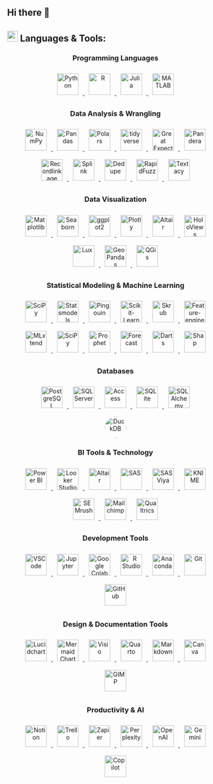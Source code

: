 ## Hi there 👋



<!-- LANGUAGES AND TOOLS SECTION -->
## <img src="https://media2.giphy.com/media/QssGEmpkyEOhBCb7e1/giphy.gif?cid=ecf05e47a0n3gi1bfqntqmob8g9aid1oyj2wr3ds3mg700bl&rid=giphy.gif" width ="25"> **Languages & Tools:**

<!-- > **Note:** All icon links and their sources are maintained in [assets/icon_links.md](assets/icon_links.md) for easy updates and maintenance. -->

<div align="center">

<!-- Programming Languages -->
<h3>Programming Languages</h3>
<a href="https://www.python.org/" target="_blank"> <!-- Python -->
<img style="margin: 10px" src="https://cdn.jsdelivr.net/gh/devicons/devicon@latest/icons/python/python-original.svg" alt="Python" height ="50"/>
</a>  
<a href="https://www.r-project.org/" target="_blank"> <!-- R -->
<img style="margin: 10px" src="https://cdn.jsdelivr.net/gh/devicons/devicon@latest/icons/r/r-original.svg" alt="R" height ="50"/>
</a>
<a href="https://julialang.org/" target="_blank"> <!-- Julia -->
<img style="margin: 10px" src="https://cdn.jsdelivr.net/gh/devicons/devicon@latest/icons/julia/julia-original.svg" alt="Julia" height ="50"/>
</a>
<a href="https://www.mathworks.com/products/matlab.html" target="_blank"> <!-- MATLAB -->
<img style="margin: 10px" src="https://cdn.jsdelivr.net/gh/devicons/devicon@latest/icons/matlab/matlab-original.svg" alt="MATLAB" height ="50"/>
</a>



<!-- Data Analysis -->
<h3>Data Analysis & Wrangling</h3>
<a href="https://numpy.org/doc/" target="_blank"> <!-- NumPy -->
<img style="margin: 10px" src="https://cdn.jsdelivr.net/gh/devicons/devicon@latest/icons/numpy/numpy-original.svg" alt="NumPy" height ="50"/>
</a>
<a href="https://pandas.pydata.org/docs/" target="_blank"> <!-- Pandas -->
<img style="margin: 10px" src="https://cdn.jsdelivr.net/gh/devicons/devicon@latest/icons/pandas/pandas-original.svg" alt="Pandas" height ="50"/>
</a>   
<a href="https://pola.rs/" target="_blank"> <!-- Polars -->
<img style="margin: 10px" src="https://avatars.githubusercontent.com/u/83768144?v=4" alt="Polars" height ="50"/>
</a> 
<a href="https://www.tidyverse.org/" target="_blank"> <!-- tidyverse -->
<img style="margin: 10px" src="https://tidyverse.tidyverse.org/logo.png" alt="tidyverse" height ="50"/>
</a>
<a href="https://greatexpectations.io/" target="_blank"> <!-- Great Expectations -->
<img style="margin: 10px" src="https://avatars.githubusercontent.com/u/31670619?s=200&v=4" alt="Great Expectations" height ="50"/>
</a> 
<a href="https://pandera.readthedocs.io/en/stable/" target="_blank"> <!-- Pandera -->
<img style="margin: 10px" src="https://raw.githubusercontent.com/pandera-dev/pandera/master/docs/source/_static/pandera-logo.png" alt="Pandera" height ="50"/>
</a>
<a href="https://recordlinkage.readthedocs.io/en/latest/" target="_blank"> <!-- Recordlinkage -->
<img style="margin: 10px" src="https://blogger.googleusercontent.com/img/b/R29vZ2xl/AVvXsEhti0KOeJzQHmnp8D6GUW0Yw9Mlp6GKXNASj_k4CcBioDx6rVuOP-lnKxdlZkdbQW5B3R92CUmA3R8sXBkiKG4Z87ZYUX4-0HwpRZGOrxSXVKUxY6A3zPV8jPi6ikeNG_HiKw8_30bwlMlCDIaCpW-K-M8anlmucOWSQ812sHDCX5N-czGhKWXVWNn6/s320/recordlinkage_icon.png" alt="Recordlinkage" height="50"/>
</a>
<a href="https://moj-analytical-services.github.io/splink/index.html" target="_blank"> <!-- Splink -->
<img style="margin: 10px" src="https://blogger.googleusercontent.com/img/b/R29vZ2xl/AVvXsEjkkJY8gDlkoySU3LUguqlAUib5_yHASdN3-SSLBSQFYyKnVXRqBdCEoG77RUzf4CyyMANDeXE2_cYKRkYMZlub3zYftDcOU91OYcq90gHwC0ywUc7EUpIh2HQOoRcMw7AxcPcBTBHMXZH5BuisbrY0xNbN3K_chxRGh72fFEWdHqxVyOgL1om25bwi/s320/splink_icon.png" alt="Splink" height="50"/>
</a>
<a href="https://github.com/dedupeio/dedupe" target="_blank"> <!-- Dedupe -->
<img style="margin: 10px" src="https://avatars.githubusercontent.com/u/27521766?s=48&v=4" alt="Dedupe" height ="50"/>
</a>
<a href="https://rapidfuzz.github.io/RapidFuzz/" target="_blank"> <!-- RapidFuzz -->
<img style="margin: 10px" src="https://avatars.githubusercontent.com/u/118009645?s=280&v=4" alt="RapidFuzz" height ="50"/>
</a> 
<a href="https://textacy.readthedocs.io/en/latest/" target="_blank"> <!-- Textacy -->
<img style="margin: 10px" src="https://repository-images.githubusercontent.com/51014761/65a3a900-5bc9-11ea-83b6-a240979b1c37" alt="Textacy" height ="50"/>
</a> 

</a> 



<!-- Data Visualization -->
<h3>Data Visualization</h3>
<a href="https://matplotlib.org/" target="_blank"> <!-- Matplotlib -->
<img style="margin: 10px" src="https://cdn.jsdelivr.net/gh/devicons/devicon@latest/icons/matplotlib/matplotlib-original.svg" alt="Matplotlib" height="50"/>
</a>
<a href="https://seaborn.pydata.org/index.html" target="_blank"> <!-- Seaborn -->
<img style="margin: 10px" src="https://seaborn.pydata.org/_images/logo-mark-lightbg.svg" alt="Seaborn" height="50"/>
</a>
<a href="https://ggplot2.tidyverse.org/" target="_blank"> <!-- ggplot2 -->
<img style="margin: 10px" src="https://ggplot2.tidyverse.org/logo.png" alt="ggplot2" height="50"/> 
</a>
<a href="https://plotly.com/" target="_blank"> <!-- Plotly -->
<img style="margin: 10px" src="https://cdn.jsdelivr.net/gh/devicons/devicon/icons/plotly/plotly-original.svg" alt="Plotly" height="50"/> 
</a>
<a href="https://altair-viz.github.io/" target="_blank"> <!-- Altair -->
<img style="margin: 10px" src="https://avatars.githubusercontent.com/u/22396732?s=200&v=4" alt="Altair" height="50"/>
</a>
<a href="https://holoviews.org/" target="_blank"> <!-- HoloViews -->
<img style="margin: 10px" src="https://holoviews.org/_static/logo.png" alt="HoloViews" height="50"/>
</a>
<a href="https://lux-api.readthedocs.io/en/latest/" target="_blank"> <!-- Lux -->
<img style="margin: 10px" src="https://blogger.googleusercontent.com/img/b/R29vZ2xl/AVvXsEh2aBcsLKmGlK4hx75RUDjm-XYSsnvlH04j8UG_nbc7ih-pdqooignxbOl9-cVELm5JcrNyv-HPytlUJljOWWV-gk5kzi_nPr3MKOQ_u4YjJLtTugK1FXeOGj5cKNiHStemx_emcvq57GyGnNTmJFDD7E0LE6H5vNrLu4VNUta9TGM-Gy6DrgFN5Tsh/s320/lux_icon.png" alt="Lux" height="50"/>
</a>
<a href="https://geopandas.org/en/stable/" target="_blank"> <!-- GeoPandas -->
<img style="margin: 10px" src="https://geopandas.org/en/stable/_images/geopandas_icon.png" alt="GeoPandas" height="50"/>
</a>
<a href="https://qgis.org/" target="_blank"> <!-- QGis -->
<img style="margin: 10px" src="https://upload.wikimedia.org/wikipedia/commons/thumb/9/91/QGIS_logo_new.svg/2048px-QGIS_logo_new.svg.png" alt="QGis" height="50"/>
</a>


<!-- Statistical Modeling & Machine Learning -->
<h3>Statistical Modeling & Machine Learning</h3>
<a href="https://scipy.org/" target="_blank"> <!-- SciPy -->
<img style="margin: 10px" src="https://images.opencollective.com/scipy/c7e4afc/logo/256.png" alt="SciPy" height ="50"/>
</a>
<a href="https://www.statsmodels.org/stable/index.html" target="_blank"> <!-- Statsmodels -->
<img style="margin: 10px" src="https://www.statsmodels.org/stable/_images/statsmodels-logo-v2-no-text.svg" alt="Statsmodels" height ="50"/>
</a>
<a href="https://pingouin-stats.org/build/html/index.html" target="_blank"> <!-- Pingouin -->
<img style="margin: 10px" src="https://blogger.googleusercontent.com/img/b/R29vZ2xl/AVvXsEhN6X4W8gXKmDaOj6q_44rZo4ZT31kpLuOOhlnJABItisnIq9cLrDDyQTwfpmKMWTPAGrx1PSPyGNs-7sdtnqnKbWoGbK6TzY2uBbbJnacMKUpoDqI1LGnU4M2Q6fnhJXlYwvMetkp05bMBR-HxtOUAoIOVqWHJ90taFxKcRMiX-vTFGXZ96KFz9c0k/s1600/pingouin_icon.png" alt="Pingouin" height ="50"/>
</a>
<a href="https://scikit-learn.org/stable/" target="_blank"> <!-- Scikit-Learn -->
<img style="margin: 10px" src="https://upload.wikimedia.org/wikipedia/commons/thumb/0/05/Scikit_learn_logo_small.svg/1200px-Scikit_learn_logo_small.svg.png" alt="Scikit-Learn" height ="50"/>
</a>
<a href="https://skrub-data.org/stable/" target="_blank"> <!-- Skrub -->
<img style="margin: 10px" src="https://camo.githubusercontent.com/1aec270fe7bc344343c3522dcc47f33339fd7fb52b0e091b27d45219ac220566/68747470733a2f2f736b7275622d646174612e6769746875622e696f2f737461626c652f5f7374617469632f736b7275622e737667" alt="Skrub" height ="50"/>
<a href="https://feature-engine.trainindata.com/en/latest/" target="_blank"> <!-- Feature-engine -->
<img style="margin: 10px" src="https://miro.medium.com/v2/resize:fit:442/0*3k3HjCYJ8-kxNNHR.png" alt="Feature-engine" height ="50"/>
</a>
<a href="https://rasbt.github.io/mlxtend/" target="_blank"> <!-- MLxtend -->
<img style="margin: 10px" src="https://rasbt.github.io/mlxtend/img/logo.png" alt="MLxtend" height ="50"/>
</a>
<a href="https://www.tidymodels.org/" target="_blank"> <!-- tidymodels -->
<img style="margin: 10px" src="https://www.tidymodels.org/images/tidymodels.png" alt="SciPy" height ="50"/>
</a>
<a href="https://facebook.github.io/prophet/" target="_blank"> <!-- Prophet -->
<img style="margin: 10px" src="https://forecastr-io.herokuapp.com/static/img/facebook_prophet_icon.png" alt="Prophet" height ="50"/>
</a>
<a href="https://cran.r-project.org/web/packages/forecast/index.html" target="_blank"> <!-- Forecast -->
<img style="margin: 10px" src="https://pkg.robjhyndman.com/forecast/logo.png" alt="Forecast" height ="50"/>
</a>
<a href="https://unit8co.github.io/darts/" target="_blank"> <!-- Darts -->
<img style="margin: 10px" src="https://blogger.googleusercontent.com/img/b/R29vZ2xl/AVvXsEh_XfGK7eZDqyqCMjD4-44h-R7dFD-IpN22P-bSw6OWTWjqqaezALWn6PqHyfzZIl8EYvm0xVc3odi_fCIl-frOxbj-o46L5N7SwBYgyMGjszJgqFT-_-gpdSceyzwveBkVLIu55Xor_8cDdZ6WqedI0hrlpGHPAW_GBJ1EdYB2so4aVpQ2j6WLCuXY/s320/darts_icon.png" alt="Darts" height ="50"/>
</a>
<a href="https://shap.readthedocs.io/en/latest/index.html" target="_blank"> <!-- Shap -->
<img style="margin: 10px" src="https://blogger.googleusercontent.com/img/b/R29vZ2xl/AVvXsEifMb8Wd644hpmXg0FJNtJM5AyWqfgLIq4OW8NnLjLwiXBk993bMNgh2172epKkgeTKqiO77pRmckbnuOxi7g-e9QmLStKCP_keCgbh3ChQJyTpmKaQnKPCpvlBw8bJtdOD7Nhkm77fptSJumT0ZEgkxFhP2rE3clGE0LdnFtFGCsaxC75Ld7tyA3do/s1600/shap_icon.png" alt="Shap" height ="50"/>
</a>


<!-- Databases -->
<h3>Databases</h3>
<a href="https://www.postgresql.org/" target="_blank"> <!-- PostgreSQL -->
<img style="margin: 10px" src="https://cdn.jsdelivr.net/gh/devicons/devicon/icons/postgresql/postgresql-original.svg" alt="PostgreSQL" height ="50"/>
</a>
<a href="https://www.microsoft.com/en-us/sql-server" target="_blank"> <!-- Microsoft SQL Server -->
<img style="margin: 10px" src="https://cdn.jsdelivr.net/gh/devicons/devicon@latest/icons/microsoftsqlserver/microsoftsqlserver-original.svg" alt="SQL Server" height ="50"/>
</a>  
<a href="https://www.microsoft.com/en-us/microsoft-365/access" target="_blank"> <!-- Microsoft Access -->
<img style="margin: 10px" src="https://upload.wikimedia.org/wikipedia/commons/thumb/f/f1/Microsoft_Office_Access_%282019-present%29.svg/640px-Microsoft_Office_Access_%282019-present%29.svg.png" alt="Access" height ="50"/>
</a>  
<a href="https://www.sqlite.org/docs.html" target="_blank"> <!-- SQLite -->
<img style="margin: 10px" src="https://cdn.jsdelivr.net/gh/devicons/devicon/icons/sqlite/sqlite-original.svg" alt="SQLite" height ="50"/>
</a>
<a href="https://www.sqlalchemy.org/" target="_blank"> <!-- MySQL -->
<img style="margin: 10px" src="https://cdn.jsdelivr.net/gh/devicons/devicon@latest/icons/sqlalchemy/sqlalchemy-original.svg" alt="SQLAlchemy" height="50"/>
</a> 
<a href="https://duckdb.org/" target="_blank"> <!-- DuckDB -->
<img style="margin: 10px; width: 50px; height: 50px; border-radius: 50%; display: block;" src="https://blogger.googleusercontent.com/img/b/R29vZ2xl/AVvXsEjeUsQc_k2vEJ1TkcCL-UKEY1FHYjhwCIbAgVYdpW6qRsB3XsnT6n3mVueWPGfsEc_5aTL-vTAtMjqzBAvhUch6nKWFAmfmD82zJtOrXX9PRFmgV1Iq00m3tdhxYzR8yCtdWrs1E2WRwwYabW1y_v0CojyTKsYZhwch-iJUYnrD7S1QuHtIZQAex0Pv/s320/duckdb_icon.png" alt="DuckDB" height="50"/>
</a>


<!-- BI Tools & Technology -->
<h3>BI Tools & Technology</h3>
<a href="https://www.microsoft.com/en-us/power-platform/products/power-bi" target="_blank"> <!-- Microsoft Power BI -->
<img style="margin: 10px" src="https://upload.wikimedia.org/wikipedia/commons/thumb/c/cf/New_Power_BI_Logo.svg/630px-New_Power_BI_Logo.svg.png" alt="Power BI" height ="50"/>
</a>
<a href="https://lookerstudio.google.com/" target="_blank"> <!-- Google Looker Studio -->
<img style="margin: 10px" src="https://brandlogos.net/wp-content/uploads/2025/04/looker_studio-logo_brandlogos.net_b61td.png" alt="Looker Studio" height ="50"/>
</a>
<a href="https://altair.com/" target="_blank"> <!-- Altair -->
<img style="margin: 10px" src="https://companieslogo.com/img/orig/ALTR-c0246b7f.png?t=1720244490" alt="Altair" height ="50"/>
</a>
<a href="https://www.sas.com/en_us/home.html" target="_blank"> <!-- SAS -->
<img style="margin: 10px" src="https://images.icon-icons.com/2699/PNG/512/sas_logo_icon_170761.png" alt="SAS" height ="50"/>
</a>
<a href="https://www.sas.com/en_us/software/viya.html" target="_blank"> <!-- SAS Viya -->
<img style="margin: 10px" src="https://github.com/user-attachments/assets/b16c639b-e751-4e4b-829e-52f044896e22" alt="SAS Viya" height ="50"/>
</a>
<a href="https://www.knime.com/" target="_blank"> <!-- KNIME -->
<img style="margin: 10px" src="https://blogger.googleusercontent.com/img/b/R29vZ2xl/AVvXsEhaMjAZp-dJwkF7nWeEjIEr207mqP0ZQvWKaQAj0a47V6ChXP_2fQI7DFHrNmEEnzBSoBKUUHOSvVP7CMZ6areUZca064aw37sgETOqmWoGf3JuUfXgWox14dzfpfK9Fr8xVjkSqZ3jjZLFnprpaQEnAfGsCVBUo_ZzP3It9myvXOEK0VPu_SDCgGLr/s1600/KNIME_icon.png" alt="KNIME" height ="50"/>
</a>
<a href="https://www.semrush.com/" target="_blank"> <!-- SEMrush -->
<img style="margin: 10px" src="https://avatars.githubusercontent.com/u/3648654?s=280&v=4" alt="SEMrush" height ="50"/>
</a>
<a href="https://mailchimp.com/" target="_blank"> <!-- Mailchimp -->
<img style="margin: 10px" src="https://github.com/user-attachments/assets/1f725dc0-0a35-42c9-a29d-9227908bd328" alt="Mailchimp" height ="50"/>
</a>
<a href="https://www.qualtrics.com/" target="_blank"> <!-- Qualtrics XM -->
<img style="margin: 10px" src="https://github.com/user-attachments/assets/68d8fd0b-fbe4-4fb5-a880-58a7571ebfe3" alt="Qualtrics" height ="50"/>
</a>



<!-- Development Tools -->
<h3>Development Tools</h3>
<a href="https://code.visualstudio.com/docs" target="_blank"> <!-- VScode -->
<img style="margin: 10px" src="https://cdn.jsdelivr.net/gh/devicons/devicon/icons/vscode/vscode-original.svg" alt="VSCode" height ="50"/>
</a>
<a href="https://jupyter.org/" target="_blank"> <!-- Jupyter -->
<img style="margin: 10px" src="https://upload.wikimedia.org/wikipedia/commons/thumb/3/38/Jupyter_logo.svg/1200px-Jupyter_logo.svg.png" alt="Jupyter" height="50"/>
</a>
<a href="https://colab.research.google.com/" target="_blank"> <!-- Google Colab -->
<img style="margin: 10px" src="https://colab.research.google.com/img/colab_favicon_256px.png" alt="Google Colab" height="50"/>
</a>
<a href="https://posit.co/download/rstudio-desktop/" target="_blank"> <!-- R -->
<img style="margin: 10px" src="https://cdn.jsdelivr.net/gh/devicons/devicon@latest/icons/rstudio/rstudio-original.svg" alt="R Studio" height ="50"/>
</a>
<a href="https://www.anaconda.com/" target="_blank"> <!-- Anaconda -->
<img style="margin: 10px" src="https://cdn.jsdelivr.net/gh/devicons/devicon/icons/anaconda/anaconda-original.svg" alt="Anaconda" height="50"/>
</a>
<a href="https://github.com/" target="_blank"> <!-- Git -->
<img style="margin: 10px" src="https://cdn.jsdelivr.net/gh/devicons/devicon/icons/git/git-original.svg" alt="Git" height ="50"/>
</a>  
<a href="https://docs.github.com/en" target="_blank"> <!-- GitHub -->
<img style="margin: 10px" src="https://www.cloudfoundry.org/wp-content/uploads/github-outline-1.png" alt="GitHub" height ="50"/>
</a>    




<!-- Design & Documentation Tools -->
<h3>Design & Documentation Tools</h3>
<a href="https://www.lucidchart.com/" target="_blank"> <!-- Lucidchart -->
  <img style="margin: 10px" src="https://blogger.googleusercontent.com/img/b/R29vZ2xl/AVvXsEiDrggbcd_HtXnYzm_jZowiSS5BDR_Y37NiQ6rNR-nkyGDV_1-P35TlWkzFoSGpuGguVe7u2sJADOjR5DxSK6bpXAWSNX7lYz5JnihqF196WwbnuqeORLeZ7GVdCb5fi7X27AcD5SsuzRdw2P7zTJa_CZeMWnp6Dk7DO3vlbFSqkO6tSJG5vWlfMxjI/s320/lucidchart_icon.png" alt="Lucidchart" height="50" />
</a>
<a href="https://www.mermaidchart.com/" target="_blank"> <!-- Mermaid Chart -->
<img style="margin: 10px" src="https://mermaidchart.gallerycdn.vsassets.io/extensions/mermaidchart/vscode-mermaid-chart/2.3.0/1747145915244/Microsoft.VisualStudio.Services.Icons.Default" alt="Mermaid Chart" height="50" />
</a>
<a href="https://www.microsoft.com/en-us/microsoft-365/visio/flowchart-software" target="_blank"> <!-- Visio -->
<img style="margin: 10px" src="https://download.logo.wine/logo/Microsoft_Visio/Microsoft_Visio-Logo.wine.png" alt="Visio" height="50" />
</a>
<a href="https://quarto.org/" target="_blank"> <!-- Quarto -->
<img style="margin: 10px" src="https://user-images.githubusercontent.com/1769619/195922332-4308bb3c-ccfd-47e6-b6a6-f48b94c22fcf.svg" alt="Quarto" height="50" />
</a>
<a href="https://www.markdownguide.org/" target="_blank"> <!-- Markdown -->
<img style="margin: 10px" src="https://icons.veryicon.com/png/o/business/vscode-program-item-icon/markdown-4.png" alt="Markdown" height ="50"/>
</a>
<a href="https://www.canva.com/" target="_blank"> <!-- Canva -->
<img style="margin: 10px" src="https://cdn.jsdelivr.net/gh/devicons/devicon/icons/canva/canva-original.svg" alt="Canva" height="50" />
</a>
<a href="https://www.gimp.org/" target="_blank"> <!-- GIMP -->
<img style="margin: 10px" src="https://cdn.jsdelivr.net/gh/devicons/devicon/icons/gimp/gimp-original.svg" alt="GIMP" height="50" />
</a>


<!-- Productivity & AI -->
<h3>Productivity & AI</h3>
<a href="https://www.notion.so/" target="_blank"> <!-- Notion -->
<img style="margin: 10px" src="https://cdn.jsdelivr.net/gh/devicons/devicon@latest/icons/notion/notion-original.svg" alt="Notion" height="50"/>
</a>
<a href="https://trello.com/welcome-to-trello" target="_blank"> <!-- Trello -->
<img style="margin: 10px" src="https://cdn.freebiesupply.com/logos/large/2x/trello-logo-svg-vector.svg" alt="Trello" height="50"/>
</a>
<a href="https://docs.zapier.com/platform/home" target="_blank"> <!-- Zapier -->
<img style="margin: 10px" src="https://cdn.freebiesupply.com/logos/large/2x/zapier-logo-svg-vector.svg" alt="Zapier" height="50"/>
</a>
<a href="https://www.perplexity.ai/" target="_blank"> <!-- Perplexity -->
<img style="margin: 10px" src="https://zorgle.co.uk/wp-content/uploads/2024/11/Perplexity-logo.png" alt="Perplexity" height="50"/>
</a>
<a href="https://openai.com/" target="_blank"> <!-- OpenAI -->
<img style="margin: 10px" src="https://github.com/user-attachments/assets/09197bf0-44a0-4a8c-84c1-f792fc6c23c1" alt="OpenAI" height="50"/>
</a>
<a href="https://gemini.google.com/app" target="_blank"> <!-- Google Gemini -->
<img style="margin: 10px" src="https://brandlogos.net/wp-content/uploads/2025/03/gemini_icon-logo_brandlogos.net_bqzeu-512x512.png" alt="Gemini" height="50"/>
</a>
<a href="https://copilot.microsoft.com/" target="_blank"> <!-- Microsoft Copilot -->
<img style="margin: 10px" src="https://brandlogos.net/wp-content/uploads/2023/09/microsoft_copilot-logo_brandlogos.net_zaqzr.png" alt="Copilot" height="50"/>
</a> 



